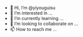 - 👋 Hi, I’m @yiyouguisu
- 👀 I’m interested in ...
- 🌱 I’m currently learning ...
- 💞️ I’m looking to collaborate on ...
- 📫 How to reach me ...

<!---
yiyouguisu/yiyouguisu is a ✨ special ✨ repository because its `README.md` (this file) appears on your GitHub profile.
You can click the Preview link to take a look at your changes.
--->
